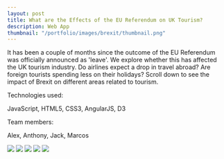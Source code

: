 ```yaml
---
layout: post
title: What are the Effects of the EU Referendum on UK Tourism?
description: Web App
thumbnail: "/portfolio/images/brexit/thumbnail.png"
---
```


It has been a couple of months since the outcome of the EU Referendum was officially announced as 'leave'. We explore whether this has affected the UK tourism industry. Do airlines expect a drop in travel abroad? Are foreign tourists spending less on their holidays? Scroll down to see the impact of Brexit on different areas related to tourism.

Technologies used:

<p class="message">
  JavaScript, HTML5, CSS3, AngularJS, D3
</p>

Team members:

<p class="message">
  Alex, Anthony, Jack, Marcos
</p>

<div class="separator"></div>

<img src="{{ site.baseurl }}portfolio/images/brexit/1.png" class="post-img">
<img src="{{ site.baseurl }}portfolio/images/brexit/2.png" class="post-img">
<img src="{{ site.baseurl }}portfolio/images/brexit/3.png" class="post-img">
<img src="{{ site.baseurl }}portfolio/images/brexit/4.png" class="post-img">
<img src="{{ site.baseurl }}portfolio/images/brexit/5.png" class="post-img">
